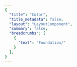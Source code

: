 ```yaml
---
{
  "title": "Color",
  "title_metadata": false,
  "layout": "LayoutComponent",
  "summary": false,
  "breadcrumbs": [
    {
      "text": "Foundation/"
    }
  ],
}
---
```

<cdr-doc-tabs :labels="['Overview', 'Guidelines', 'Brand Palette']">
<template slot="Overview">
<cdr-doc-table-of-contents-shell>
  

Color design tokens store the fundamental color decisions of REI’s visual language:
  - Naming entities to store visual design attributes such as color specifications
  - Replacing hard-coded values such as hex values for color
  - Maintaining a scalable and consistent visual system for UI development
  - Delivering updates to the brand identity with minimal impact to the code
  - Specifying a hierarchical and semantically defined system


## Color Tokens

### Web and Mobile
List of color tokens with descriptions and values. Web and mobile color tokens have identical hex values but the naming pattern differs. For example, color token names are:
  - **For Web:** cdr-color-text-primary-lightmode 
  - **For Android:** cdr_color_text_primary_lightmode

#### Background

| Token              | Token Name and Usage                   | Token Values        |
| :----------------- | :------------------------------------- | :------------------ |
| `CSS code` | **cdr-color-background-form-input-lightmode** <br>Only use for light background color - lightest value    | #ffffff <br>r255  g255  b255  |
| `CSS code` | **cdr-color-background-lighter** <br>Only use for light background color - value is between light and lightest   | #fafafa <br>r250  g250  b250  |
| `CSS code` | **cdr-color-background-light** <br>Only use for light background color <br>  | #f7f7f7 <br>r247  g247  b247  |
| `CSS code` | **cdr-color-background-dark** <br>Only use for dark background color   | #292929 <br>r41  g41  b41  |
| `CSS code` | **cdr-color-background-darker** <br>Only use for dark background color - darkest value   | #1a1a1a <br>r26  g26  b26  |

<br>

#### Typography Colors
##### Text or Foreground Colors on Light Backgrounds

| Token              | Token Name and Usage                   | Token Values        |
| :----------------- | :------------------------------------- | :------------------ |
| `CSS code` | **cdr-color-text-primary-lightmode** <br>Primary body text color on a light background    | #292929<br>r41  g41  b41  |
| `CSS code` | **cdr-color-text-secondary-lightmode** <br>Secondary or supplemental text color on a light background   | #616161<br>r97  g97  b97  |
| `CSS code` | **cdr-color-text-link-lightmode** <br>Link text color on a light background   | #3278ae<br>r50  g120  b174  |
| `CSS code` | **cdr-color-text-disabled-lightmode** <br>Disabled text color for interactive UI elements on a light background   | #b8b8b8<br>r184  g184  b184  |
| `CSS code` | **cdr-color-text-error-lightmode** <br>Error text color on a light background   | #b5292b<br>r181  g41  b43  |

<br>

##### Text or Foreground Colors on Dark Backgrounds

| Token              | Token Name and Usage                   | Token Values        |
| :----------------- | :------------------------------------- | :------------------ |
| `CSS code` | **cdr-color-text-primary-darkmode** <br>Primary body text color on a dark background     | #fafafa<br>r250  g250  b250  |
| `CSS code` | **cdr-color-text-secondary-darkmode** <br>Secondary or supplemental text color on a dark background    | #999999<br>r153  g153  b153  |
| `CSS code` | **cdr-color-text-link-darkmode** <br>Link text color on a dark background    | #5197cd<br>r81  g151  b205  |
| `CSS code` | **cdr-color-text-disabled-darkmode** <br>Disabled text color for interactive UI elements on a dark background    | #616161<br>r97  g97  b97  |
| `CSS code` | **cdr-color-text-error-darkmode** <br>Error text color on a dark background     | #e86868<br>r232  g104  b104  |


<br>

#### Forms Colors
##### Text and Backgrounds for Forms on Light Backgrounds

| Token              | Token Name and Usage                   | Token Values        |
| :----------------- | :------------------------------------- | :------------------ |
| `CSS code` | **cdr-color-text-form-label-lightmode** <br>Label text color for forms on a light background. Can also be used for input entry text    | #292929<br>r41  g41  b41  |
| `CSS code` | **cdr-color-text-form-placeholder-lightmode** <br>Placeholder text color for forms on a light background     | #616161<br>r97  g97  b97  |
| `CSS code` | **cdr-color-text-form-disabled-lightmode** <br>Disabled text color for forms on a light background     | #b8b8b8<br>r184  g184  b184  |
| `CSS code` | **cdr-color-background-form-lightmode** <br>Light background color for forms    | #ffffff<br>r255  g255  b255  |
| `CSS code` | **cdr-color-background-form-input-lightmode** <br>Light background color for input control    | #ffffff<br>r255  g255  b255  |

<br>

##### Text and Backgrounds for Forms on Dark Backgrounds

| Token              | Token Name and Usage                   | Token Values        |
| :----------------- | :------------------------------------- | :------------------ |
| `CSS code` | **cdr-color-text-form-label-darkmode** <br>Label text color for forms on a dark background. Can also be used for input entry text    | #fafafa<br>r250  g250  b250   |
| `CSS code` | **cdr-color-text-form-placeholder-darkmode** <br>Placeholder text color for forms on a dark background     | #999999<br>r153  g153  b153   |
| `CSS code` | **cdr-color-text-form-disabled-darkmode** <br>Disabled text color for forms on a dark background     | #616161<br>r97  g97  b97   |
| `CSS code` | **cdr-color-background-form-darkmode** <br>Dark background color for forms    | #292929<br>r41  g41  b41  |
| `CSS code` | **cdr-color-background-form-input-darkmode** <br>Dark background color for input control    | #292929<br>r41  g41  b41  |

<br>

#### Border Colors
##### For Light Backgrounds

| Token              | Token Name and Usage                   | Token Values        |
| :----------------- | :------------------------------------- | :------------------ |
| `CSS code` | **cdr-color-border-primary-lightmode** <br>Primary border color for light background    | #616161<br>r97  g97  b97  |
| `CSS code` | **cdr-color-border-secondary-lightmode** <br>Secondary border color for light background    | #b8b8b8<br>r184  g184  b184  |
| `CSS code` | **cdr-color-border-disabled-lightmode** <br>Border color for disabled state for light background     | #dadada<br>r218  g218  b218  |
| `CSS code` | **cdr-color-border-error-lightmode** <br>Border color for error validation state for light background     | #e86868<br>r232  g104  b104  |
| `CSS code` | **cdr-color-border-selected-lightmode** <br>     | #2b6692<br><span style="white-space: nowrap;">r43  g102  b146</span>  |

<br>

##### For Dark Backgrounds

| Token              | Token Name and Usage                   | Token Values        |
| :----------------- | :------------------------------------- | :------------------ |
| `CSS code` | **cdr-color-border-secondary-darkmode** <br>Secondary border color for dark background    | #999999<br>r153  g153  b153   | 


<br>

</cdr-doc-table-of-contents-shell>
</template>




<template slot="Guidelines">
<cdr-doc-table-of-contents-shell>

Cedar offers a range of colors designed to be accessed, understood, and used by all people regardless of their age, background, or ability. We meet or exceed color contrast [WCAG AA accessibility standards](https://www.w3.org/WAI/standards-guidelines/wcag/).

## Examples
<do-dont :examples="[
  {
    type: 'do',
    image: 'color-illustrations/color_1_do.png',
    caption: 'use approved background colors to separate content areas'
  },
  {
    type: 'dont',
    image: 'color-illustrations/color_1_dont.png',
    caption: 'use accent colors as backgrounds'
  }
]" />

<br>

<do-dont :examples="[
  {
    type: 'do',
    image: 'color-illustrations/color_2_do.png',
    caption: 'arrange background colors to promote page hierarchy by minimizing shifts in background'
  },
  {
    type: 'dont',
    image: 'color-illustrations/color_2_dont.png',
    caption: 'alternate background colors in visually jarring ways'
  }
]" />

<br>

## Accessibility 
Text choices should be paired with their corresponding background color to ensure accessibility. Legend descriptions for WCAG contrast ratios requirements are:
  - **AAA:** 7:1 for normal text and 4.5:1 for large text 
  - **AA:** 4.5:1 for normal text and 3:1 for large text
  - **AA-LG:** Only for large text, graphical objects and user interface components

Note: Large text is defined as 18 point (typically 24px) or larger or with bold style, 14 point (typically 18.66px) or larger

<br>

### For Light Backgrounds
WCAG color contrast ratios for frequently used Cedar color tokens for text or foreground colors on light background colors.

#### cdr-color-background-lightest
<table>
  <tbody>
    <tr>
      <td> <cdr-img class="cdr-doc-article-img" :src="$withBase(`/color-illustrations/wcag_rating_bkgnd_lightest_primary_4-3.png`)"/> </td>
      <td>cdr-color-text-primary-lightmode  <br>AAA 14.55:1  </td>
    </tr>
    <tr>
      <td> <cdr-img class="cdr-doc-article-img" :src="$withBase(`/color-illustrations/wcag_rating_bkgnd_lightest_secondary_4-3.png`)"/> </td>
      <td>cdr-color-text-secondary-lightmode <br>AA 6.19:1 </td>
    </tr>
    <tr>
      <td> <cdr-img class="cdr-doc-article-img" :src="$withBase(`/color-illustrations/wcag_rating_bkgnd_lightest_link_4-3.png`)"/> </td>
      <td>cdr-color-text-link-lightmode <br>AA 4.74:1 </td>
    </tr>
    <tr>
      <td> <cdr-img class="cdr-doc-article-img" :src="$withBase(`/color-illustrations/wcag_rating_bkgnd_lightest_error_4-3.png`)"/> </td>
      <td>cdr-color-text-error-lightmode <br>AA 6.33:1 </td>
    </tr>
    <tr>
      <td> <cdr-img class="cdr-doc-article-img" :src="$withBase(`/color-illustrations/wcag_rating_bkgnd_lightest_disabled_4-3.png`)"/> </td>
      <td>cdr-color-text-disabled-lightmode <br>FAIL 1.98:1 </td>
    </tr>
  </tbody>
</table>

<br>

#### cdr-color-background-lighter
<table>
  <tbody>
    <tr>
      <td> <cdr-img class="cdr-doc-article-img" :src="$withBase(`/color-illustrations/wcag_rating_bkgnd_lighter_primary_4-3.png`)"/> </td>
      <td>cdr-color-text-primary-lightmode  <br>AAA 13.94:1   </td>
    </tr>
    <tr>
      <td> <cdr-img class="cdr-doc-article-img" :src="$withBase(`/color-illustrations/wcag_rating_bkgnd_lighter_secondary_4-3.png`)"/> </td>
      <td>cdr-color-text-secondary-lightmode <br>AA 5.93:1   </td>
    </tr>
    <tr>
      <td> <cdr-img class="cdr-doc-article-img" :src="$withBase(`/color-illustrations/wcag_rating_bkgnd_lighter_link_4-3.png`)"/> </td>
      <td>cdr-color-text-link-lightmode <br>AA 4.54:1  </td>
    </tr>
    <tr>
      <td> <cdr-img class="cdr-doc-article-img" :src="$withBase(`/color-illustrations/wcag_rating_bkgnd_lighter_error_4-3.png`)"/> </td>
      <td>cdr-color-text-error-lightmode <br>AA 6.07:1 </td>
    </tr>
    <tr>
      <td> <cdr-img class="cdr-doc-article-img" :src="$withBase(`/color-illustrations/wcag_rating_bkgnd_lighter_disabled_4-3.png`)"/> </td>
      <td>cdr-color-text-disabled-lightmode <br>FAIL 1.90:1 </td>
    </tr>
  </tbody>
</table>

<br>

#### cdr-color-background-light
<table>
  <tbody>
    <tr>
      <td> <cdr-img class="cdr-doc-article-img" :src="$withBase(`/color-illustrations/wcag_rating_bkgnd_light_primary_4-3.png`)"/> </td>
      <td>cdr-color-text-primary-lightmode  <br>AAA 13.58:1  </td>
    </tr>
    <tr>
      <td> <cdr-img class="cdr-doc-article-img" :src="$withBase(`/color-illustrations/wcag_rating_bkgnd_light_secondary_4-3.png`)"/> </td>
      <td>cdr-color-text-secondary-lightmode <br>AA 5.78:1  </td>
    </tr>
    <tr>
      <td> <cdr-img class="cdr-doc-article-img" :src="$withBase(`/color-illustrations/wcag_rating_bkgnd_light_link_4-3.png`)"/> </td>
      <td>cdr-color-text-link-lightmode <br>AA-LG 4.42:1 </td>
    </tr>
    <tr>
      <td> <cdr-img class="cdr-doc-article-img" :src="$withBase(`/color-illustrations/wcag_rating_bkgnd_light_error_4-3.png`)"/> </td>
      <td>cdr-color-text-error-lightmode <br>AA 5.91:1 </td>
    </tr>
    <tr>
      <td> <cdr-img class="cdr-doc-article-img" :src="$withBase(`/color-illustrations/wcag_rating_bkgnd_light_disabled_4-3.png`)"/> </td>
      <td>cdr-color-text-disabled-lightmode <br>FAIL 1.85:1  </td>
    </tr>
  </tbody>
</table> 

<br>


### For Dark Backgrounds
WCAG color contrast ratios for frequently used Cedar color tokens for text or foreground colors on dark background colors.

#### cdr-color-background-dark
<table>
  <tbody>
    <tr>
      <td> <cdr-img class="cdr-doc-article-img" :src="$withBase(`/color-illustrations/wcag_rating_bkgnd_dark_primary_4-3.png`)"/> </td>
      <td>cdr-color-text-primary-darkmode  <br>AAA 13.94:1 </td>
    </tr>
    <tr>
      <td> <cdr-img class="cdr-doc-article-img" :src="$withBase(`/color-illustrations/wcag_rating_bkgnd_dark_secondary_4-3.png`)"/> </td>
      <td>cdr-color-text-secondary-darkmode <br>AA 5.11:1 </td>
    </tr>
    <tr>
      <td> <cdr-img class="cdr-doc-article-img" :src="$withBase(`/color-illustrations/wcag_rating_bkgnd_dark_link_4-3.png`)"/> </td>
      <td>cdr-color-text-link-darkmode <br>AA 4.61:1  </td>
    </tr>
    <tr>
      <td> <cdr-img class="cdr-doc-article-img" :src="$withBase(`/color-illustrations/wcag_rating_bkgnd_dark_error_4-3.png`)"/> </td>
      <td>cdr-color-text-error-darkmode <br>AA 4.58:1 </td>
    </tr>
    <tr>
      <td> <cdr-img class="cdr-doc-article-img" :src="$withBase(`/color-illustrations/wcag_rating_bkgnd_dark_disabled_4-3.png`)"/> </td>
      <td>cdr-color-text-disabled-darkmode <br>FAIL 2.35:1  </td>
    </tr>
  </tbody>
</table>

<br>

#### cdr-color-background-darker
<table>
  <tbody>
    <tr>
      <td> <cdr-img class="cdr-doc-article-img" :src="$withBase(`/color-illustrations/wcag_rating_bkgnd_darker_primary_4-3.png`)"/> </td>
      <td>cdr-color-text-primary-darkmode  <br>AAA 16.67:1 </td>
    </tr>
    <tr>
      <td> <cdr-img class="cdr-doc-article-img" :src="$withBase(`/color-illustrations/wcag_rating_bkgnd_darker_secondary_4-3.png`)"/> </td>
      <td>cdr-color-text-secondary-darkmode <br>AA 6.11:1 </td>
    </tr>
    <tr>
      <td> <cdr-img class="cdr-doc-article-img" :src="$withBase(`/color-illustrations/wcag_rating_bkgnd_darker_link_4-3.png`)"/> </td>
      <td>cdr-color-text-link-darkmode <br>AA 5.52:1  </td>
    </tr>
    <tr>
      <td> <cdr-img class="cdr-doc-article-img" :src="$withBase(`/color-illustrations/wcag_rating_bkgnd_darker_error_4-3.png`)"/> </td>
      <td>cdr-color-text-error-darkmode <br>AA 5.48:1 </td>
    </tr>
    <tr>
      <td> <cdr-img class="cdr-doc-article-img" :src="$withBase(`/color-illustrations/wcag_rating_bkgnd_darker_disabled_4-3.png`)"/> </td>
      <td>cdr-color-text-disabled-darkmode <br>FAIL 2.81:1  </td>
    </tr>
  </tbody>
</table>

<br>

</cdr-doc-table-of-contents-shell>
</template>




<template slot="Brand Palette">
<cdr-doc-table-of-contents-shell>

<cdr-doc-alert style="border: 1px solid #c77523; border-left: 8px solid #c77523;">These values are NOT to be used by developers for creating custom UI.<br>If you are extending or modifying an existing Cedar component please work with the design system team to add support for your enhancements.</cdr-doc-alert>

Colors from Cedar’s base color palette are use throughout Cedar components and design recommendations. Use these values when:
  - Requesting or updating for an existing Cedar component
  - Requesting a new token 
  - Developing a new component that will be adopted by Cedar Design System
  
Note that the values on this page:
  - May not have a long lifespan
  - May alter the value more frequently
  - May be used for a wide variety of purposes

**Requesting a Token**
If you have a request for a token that is missing, you can [submit a pull request to the cedar-token repo](https://www.npmjs.com/package/@rei/cdr-tokens#addingupdating-tokens) or ask in the #cedar-users-support Slack channel. View <cdr-link :href=“$withBase(‘/foundation/design-tokens?active-link=adding-tokens-to-the-repository’)“>requirements</cdr-link> in the Adding Tokens to the repository on the Design Tokens article.  

**Developing or Updating Cedar Components**
The Cedar team welcomes contributions from the digital community at REI. If you are interested in contributing design or code, please reach out at in Slack at #cedar-user-support, email cedar@rei.com, or talk to your manager.


## Color Palette
### Grey Colors
Grey colors support the cohesive use of typography, backgrounds, and borders across the digital ecosystem. 

| Color               | Values              | TokenS Using                 |
| :------------------ | :------------------ | :--------------------------- |
| <cdr-img class="cdr-doc-article-img" :src="$withBase(`/color-illustrations/ex_color_grey_clean_slate_4-3.png`)"/> | #ffffff<br> r255  g255  b255 | cdr-color-background-lightest <br>cdr-color-background-form-lightmode<br>cdr-color-background-form-input-lightmode  |
| <cdr-img class="cdr-doc-article-img" :src="$withBase(`/color-illustrations/ex_color_grey_moon_shot_4-3.png`)"/>  | #fafafa<br>r250  g250  b250 | cdr-color-background-lighter <br>cdr-color-text-primary-darkmode <br>cdr-color-text-form-label-darkmode <br>cdr-color-border-primary-darkmode  |
| <cdr-img class="cdr-doc-article-img" :src="$withBase(`/color-illustrations/ex_color_grey_the_tooth_4-3.png`)"/> | #f7f7f7<br>r247  g247  b247 | cdr-color-background-light  |
| <cdr-img class="cdr-doc-article-img" :src="$withBase(`/color-illustrations/ex_color_grey_partly_cloudy_4-3.png`)"/> | #dadada<br>r218  g218  b218 | cdr-color-border-disabled-lightmode  |
| <cdr-img class="cdr-doc-article-img" :src="$withBase(`/color-illustrations/ex_color_grey_grey_matter_4-3.png`)"/> | #b8b8b8<br>r184  g184  b184 | cdr-color-text-disabled-lightmode <br>cdr-color-text-form-disabled-lightmode <br>cdr-color-border-secondary-lightmode  |
| <cdr-img class="cdr-doc-article-img" :src="$withBase(`/color-illustrations/ex_color_grey_holy_smoke_4-3.png`)"/> | #999999<br>r153  g153  b153 | cdr-color-text-secondary-darkmode <br>cdr-color-text-form-placeholder-darkmode <br>cdr-color-border-secondary-darkmode   |
| <cdr-img class="cdr-doc-article-img" :src="$withBase(`/color-illustrations/ex_color_grey_coal_train_4-3.png`)"/> | #7a7a7a<br> r122  g122  b122 | N/A  |
| <cdr-img class="cdr-doc-article-img" :src="$withBase(`/color-illustrations/ex_color_grey_taken_for_granite_4-3.png`)"/> | #616161<br>r97  g97  b97 | cdr-color-text-secondary-lightmode <br>cdr-color-text-form-placeholder-lightmode <br>cdr-color-text-disabled-darkmode <br>cdr-color-text-form-disabled-darkmode <br>cdr-color-border-primary-lightmode  |
| <cdr-img class="cdr-doc-article-img" :src="$withBase(`/color-illustrations/ex_color_grey_threat_level_midnight_4-3.png`)"/> | #434343<br>r67  g67  b67 | N/A  |
| <cdr-img class="cdr-doc-article-img" :src="$withBase(`/color-illustrations/ex_color_grey_heart_of_darkness_4-3.png`)"/> | #292929<br>r41  g41  b41 | cdr-color-background-dark <br>cdr-color-background-form-darkmode <br>cdr-color-background-form-input-darkmode <br>cdr-color-text-primary-lightmode <br>cdr-color-text-form-label-lightmode  |
| <cdr-img class="cdr-doc-article-img" :src="$withBase(`/color-illustrations/ex_color_grey_lost_in_space_4-3.png`)"/> | #1a1a1a<br>r26  g26  b26  | cdr-color-background-darker  |

<br>

### Tan Colors
Tan or brand colors are core to the co-op. They’re often used as backgrounds when an experience calls for a stronger brand impression.

| Color               | Values              | Tokens Using                 |
| :------------------ | :------------------ | :--------------------------- |
| <cdr-img class="cdr-doc-article-img" :src="$withBase(`/color-illustrations/ex_color_tan_moose-tooth_4-3.png`)"/> | #faf9f5<br>r250  g249  b245 | N/A  |
| <cdr-img class="cdr-doc-article-img" :src="$withBase(`/color-illustrations/ex_color_tan_hissing-llamas_4-3.png`)"/> | #f1efe4<br>r241  g239  b228  | N/A  |


<br>

### Blue Colors
Blue colors are used in a variety of scenarios such as prompting user actions, communicating informational messaging, and indicating links within body copy.

| Color               | Values              | Tokens Using                 |
| :------------------ | :------------------ | :--------------------------- |
| <cdr-img class="cdr-doc-article-img" :src="$withBase(`/color-illustrations/ex_color_blue_suede-shoes_4-3.png`)"/> | #5197cd<br>r81  g151  b205  | cdr-color-text-link-darkmode  |
| <cdr-img class="cdr-doc-article-img" :src="$withBase(`/color-illustrations/ex_color_blue_easily-excited_4-3.png`)"/> | #3278ae<br>r50  g120  b174  | cdr-color-text-link-lightmode  |
| <cdr-img class="cdr-doc-article-img" :src="$withBase(`/color-illustrations/ex_color_blue_closed-on-monday_4-3.png`)"/> | #2b6692<br>r43  g102  b146 | cdr-color-border-selected-lightmode  |
| <cdr-img class="cdr-doc-article-img" :src="$withBase(`/color-illustrations/ex_color_blue_go-van-gogh_4-3.png`)"/> | #1e4e72<br>r30  g78  b114  | N/A  |


<br>

### Green Colors
Green colors are used in a variety of scenarios such as providing feedback for successful form submission.

| Color               | Values              | Tokens Using                 |
| :------------------ | :------------------ | :--------------------------- |
| <cdr-img class="cdr-doc-article-img" :src="$withBase(`/color-illustrations/ex_color_green_thin-mint_4-3.png`)"/> | #edf7ee<br> r237  g247  b238  | N/A  |
| <cdr-img class="cdr-doc-article-img" :src="$withBase(`/color-illustrations/ex_color_green_crimp-son-and-clover_4-3.png`)"/> | #6c9f71<br> r108  g159  b113  | N/A  |
| <cdr-img class="cdr-doc-article-img" :src="$withBase(`/color-illustrations/ex_color_green_instant-winner_4-3.png`)"/> | #367c3c<br> r54  g124  b60  | N/A  |


<br>

### Red Colors
Red colors are used in a variety of scenarios such as announcing sale items and communicating error messaging.

| Color               | Values              | Tokens Using                 |
| :------------------ | :------------------ | :--------------------------- |           
| <cdr-img class="cdr-doc-article-img" :src="$withBase(`/color-illustrations/ex_color_red_snap-decision_4-3.png`)"/>| #e86868<br>r232  g104  b104  | cdr-color-text-error-darkmode <br>cdr-color-border-error-lightmode  |
| <cdr-img class="cdr-doc-article-img" :src="$withBase(`/color-illustrations/ex_color_red_attention-grabber_4-3.png`)"/> | #c83232<br>r200  g50  b50  | N/A  |
| <cdr-img class="cdr-doc-article-img" :src="$withBase(`/color-illustrations/ex_color_red_high-stakes_4-3.png`)"/> | #b5292b<br>r181  g41  b43 | cdr-color-text-error-lightmode  |
| <cdr-img class="cdr-doc-article-img" :src="$withBase(`/color-illustrations/ex_color_red_quick-fixe_4-3.png`)"/> | #a12024<br> r161  g32  b36  | N/A  |


<br>

### Yellow Colors
Yellow colors are used in a variety of scenarios such as providing feedback for warning messages.

| Color               | Values              | Tokens Using                 |
| :------------------ | :------------------ | :--------------------------- |
| <cdr-img class="cdr-doc-article-img" :src="$withBase(`/color-illustrations/ex_color_yellow_light-tension_4-3.png`)"/> | #fff5be<br>r255  g245  b190  | N/A  |
| <cdr-img class="cdr-doc-article-img" :src="$withBase(`/color-illustrations/ex_color_yellow_golden-face_4-3.png`)"/> | #f8b877<br>r248  g184  b119  | N/A  |
| <cdr-img class="cdr-doc-article-img" :src="$withBase(`/color-illustrations/ex_color_yellow_dehydrated-lemon_4-3.png`)"/>| #c77523<br>r199  g117  b35 | N/A  |

<br>

</cdr-doc-table-of-contents-shell>
</template>
</cdr-doc-tabs>
